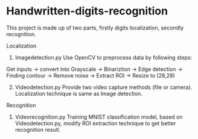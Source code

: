 # Handwritten-digits-recognition

This project is made up of two parts, firstly digits localization, secondly recognition.

Localization

1. Imagedetection.py
Use OpenCV to preprocess data by following steps:

Get inputs ->  convert into Grayscale ->  Binariztion ->  Edge detection 
->  Finding contour ->  Remove noise ->  Extract ROI ->  Resize to (28,28)

2. Videodetection.py
Provide two video capture methods (file or camera). Localization technique is same as Image detection.

Recognition

1. Videorecognition.py
Training MNIST classification model, based on Videodetection.py, modify ROI extraction technique to get better recognition result.
